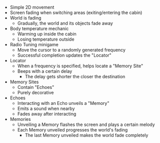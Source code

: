 - Simple 2D movement
- Screen fading when switching areas (exiting/entering the cabin)
- World is fading
    - Gradually, the world and its objects fade away
- Body temperature mechanic
    - Warming up inside the cabin
    - Losing temperature outside
- Radio Tuning minigame
    - Move the cursor to a randomly generated frequency
    - Successful completion updates the "Locator"
- Locator
    - When a frequency is specified, helps locate a "Memory Site"
    - Beeps with a certain delay
        - The delay gets shorter the closer the destination
- Memory Sites
    - Contain "Echoes"
    - Purely decorative
- Echoes
    - Interacting with an Echo unveils a "Memory"
    - Emits a sound when nearby
    - Fades away after interacting
- Memories
    - Unveiling a Memory flashes the screen and plays a certain melody
    - Each Memory unveiled progresses the world's fading
        - The last Memory unveiled makes the world fade completely
